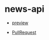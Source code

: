 # news-api

- [preview](https://ezio17.github.io/news-api/build/)

- [PullRequest](https://github.com/Ezio17/news-api/pull/1)